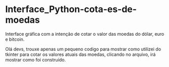 # Interface_Python-cota-es-de-moedas
Interface gráfica com a intenção de cotar o valor das moedas do dólar, euro e bitcoin.

Olá devs, trouxe apenas um pequeno codigo para mostrar como utilizei do tkinter para cotar os valores atuais das moedas, clicando no arquivo, irá mostrar como foi 
construido.

<div>
<img src="">
</div>
